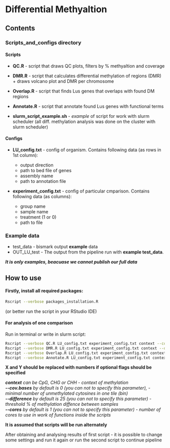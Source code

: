 # Differential Methyaltion

## Contents

### Scripts\_and\_configs directory  

#### Scripts  

- **QC.R** - script that draws QC plots, filters by % methyaltion and coverage

- **DMR.R** - script that calculates differential methylation of regions (DMR) + draws volcano plot and DMR per chromosome

- **Overlap.R** - script that finds Lus genes that overlaps with found DM regions

- **Annotate.R** - script that annotate found Lus genes with functional terms  

- **slurm\_script\_example.sh** - *example* of script for work with slurm scheduler (all diff. methylation analysis was done on the cluster with slurm scheduler)  

#### Configs  

- **LU_config.txt** - config of organism. Contains following data (as rows in 1st column):  
  - output direction
  - path to bed file of genes
  - assembly name
  - path to annotation file

- **experiment_config.txt** - config of particular cmparison. Contains following data (as columns):  
  - group name
  - sample name
  - treatment (1 or 0)
  - path to file
 
### Example data

- test\_data - bismark output **example** data
- OUT\_LU\_test - The output from the pipeline run with **example test_data**. 

***It is only examples, beacuase we cannot publish our full data***

## How to use

#### Firstly, install all required packages:

```bash
Rscript --verbose packages_installation.R
```
(or better run the script in your RStudio IDE)

#### For analysis of one comparison

Run in terminal or write in slurm script:

```bash
Rscript --verbose QC.R LU_config.txt experiment_config.txt context --cov.bases X --cores Y
Rscript --verbose DMR.R LU_config.txt experiment_config.txt context --difference X --cores Y
Rscript --verbose Overlap.R LU_config.txt experiment_config.txt context
Rscript --verbose Annotate.R LU_config.txt experiment_config.txt context
```
**X and Y should be replaced with numbers if optional flags should be specified**

_**context** can be CpG, CHG or CHH - context of methylation_  
_**--cov.bases** by default is 0 (you can not to specify this parameter), - minimal number of unmethylated cytosines in one tile (bin)_  
_**--difference** by default is 25 (you can not to specify this parameter) - threshold % of methylation diffence between samples_  
_**--cores** by default is 1 (you can not to specify this parameter) - number of cores to use in work of functions inside the scripts_  

**It is assumed that scripts will be run alternately**

After obtaining and analysing results of first script - it is possible to change some settings and run it again or run the second script to continue pipeline
